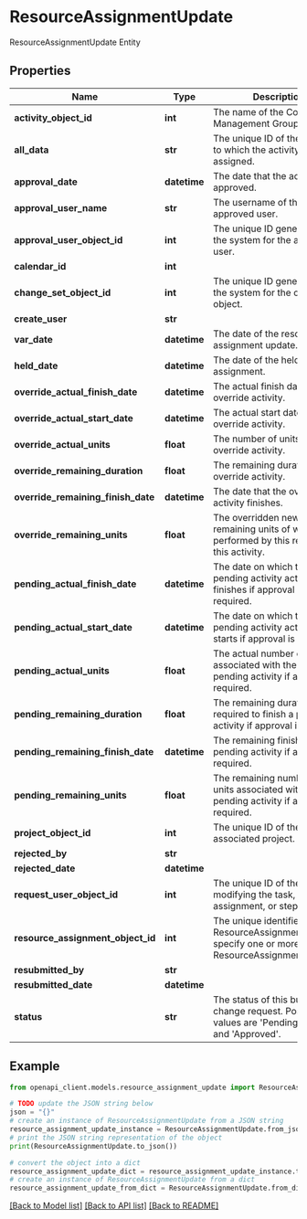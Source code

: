 # ResourceAssignmentUpdate

ResourceAssignmentUpdate Entity

## Properties

Name | Type | Description | Notes
------------ | ------------- | ------------- | -------------
**activity_object_id** | **int** | The name of the Contract Management Group. | [optional] 
**all_data** | **str** | The unique ID of the activity to which the activity code is assigned. | [optional] 
**approval_date** | **datetime** | The date that the activity was approved. | [optional] 
**approval_user_name** | **str** | The username of the approved user. | [optional] 
**approval_user_object_id** | **int** | The unique ID generated by the system for the approved user. | [optional] 
**calendar_id** | **int** |  | [optional] 
**change_set_object_id** | **int** | The unique ID generated by the system for the change set object. | 
**create_user** | **str** |  | [optional] 
**var_date** | **datetime** | The date of the resource assignment update. | [optional] 
**held_date** | **datetime** | The date of the held resource assignment. | [optional] 
**override_actual_finish_date** | **datetime** | The actual finish date for an override activity. | [optional] 
**override_actual_start_date** | **datetime** | The actual start date for an override activity. | [optional] 
**override_actual_units** | **float** | The number of units for an override activity. | [optional] 
**override_remaining_duration** | **float** | The remaining duration for an override activity. | [optional] 
**override_remaining_finish_date** | **datetime** | The date that the override activity finishes. | [optional] 
**override_remaining_units** | **float** | The overridden new remaining units of work to be performed by this resource on this activity. | [optional] 
**pending_actual_finish_date** | **datetime** | The date on which the pending activity actually finishes if approval is required. | [optional] 
**pending_actual_start_date** | **datetime** | The date on which the pending activity actually starts if approval is required. | [optional] 
**pending_actual_units** | **float** | The actual number of units associated with the the pending activity if approval is required. | [optional] 
**pending_remaining_duration** | **float** | The remaining duration that is required to finish a pending activity if approval is required. | [optional] 
**pending_remaining_finish_date** | **datetime** | The remaining finish date of a pending activity if approval is required. | [optional] 
**pending_remaining_units** | **float** | The remaining number of units associated with a pending activity if approval is required. | [optional] 
**project_object_id** | **int** | The unique ID of the associated project. | [optional] 
**rejected_by** | **str** |  | [optional] 
**rejected_date** | **datetime** |  | [optional] 
**request_user_object_id** | **int** | The unique ID of the user modifying the task, assignment, or step. | [optional] 
**resource_assignment_object_id** | **int** | The unique identifier for the ResourceAssignment. You can specify one or more ResourceAssignmentObjectID. | 
**resubmitted_by** | **str** |  | [optional] 
**resubmitted_date** | **datetime** |  | [optional] 
**status** | **str** | The status of this budget change request. Possible values are &#39;Pending&#39;, &#39;Held&#39;, and &#39;Approved&#39;. | [optional] 

## Example

```python
from openapi_client.models.resource_assignment_update import ResourceAssignmentUpdate

# TODO update the JSON string below
json = "{}"
# create an instance of ResourceAssignmentUpdate from a JSON string
resource_assignment_update_instance = ResourceAssignmentUpdate.from_json(json)
# print the JSON string representation of the object
print(ResourceAssignmentUpdate.to_json())

# convert the object into a dict
resource_assignment_update_dict = resource_assignment_update_instance.to_dict()
# create an instance of ResourceAssignmentUpdate from a dict
resource_assignment_update_from_dict = ResourceAssignmentUpdate.from_dict(resource_assignment_update_dict)
```
[[Back to Model list]](../README.md#documentation-for-models) [[Back to API list]](../README.md#documentation-for-api-endpoints) [[Back to README]](../README.md)


